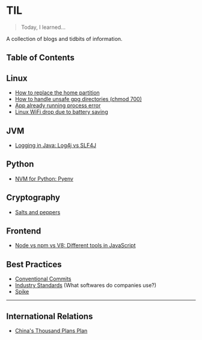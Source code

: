 # TIL
> Today, I learned...

A collection of blogs and tidbits of information.

## Table of Contents

## Linux
- [How to replace the home partition](linux/how-to-replace-home.md)
- [How to handle unsafe gpg directories (chmod 700)](linux/unsafe-gpg-dir.md)
- [App already running process error](linux/app-already-running.md)
- [Linux WiFi drop due to battery saving](linux/wifi-drop-battery-saving.md)

## JVM
- [Logging in Java: Log4j vs SLF4J](jvm/logging-in-java.md)

## Python
- [NVM for Python: Pyenv](python/pyenv.md)

## Cryptography
- [Salts and peppers](cryptography/salts-and-peppers.md)

## Frontend
- [Node vs npm vs V8: Different tools in JavaScript](frontend/different-tools-in-js.md)

## Best Practices
- [Conventional Commits](best-practices/conventional-commits.md)
- [Industry Standards](best-practices/industry-standards.md) (What softwares do companies use?)
- [Spike](best-practice/spike.md)

---

## International Relations
- [China's Thousand Plans Plan](international-relations/china-thousand-talents-plan.md)
